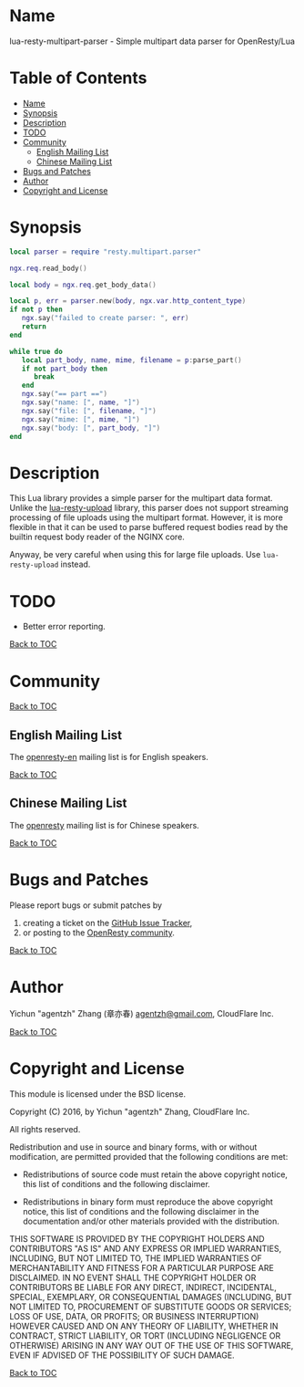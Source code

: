 Name
====

lua-resty-multipart-parser - Simple multipart data parser for OpenResty/Lua

Table of Contents
=================

* [Name](#name)
* [Synopsis](#synopsis)
* [Description](#description)
* [TODO](#todo)
* [Community](#community)
    * [English Mailing List](#english-mailing-list)
    * [Chinese Mailing List](#chinese-mailing-list)
* [Bugs and Patches](#bugs-and-patches)
* [Author](#author)
* [Copyright and License](#copyright-and-license)

Synopsis
========

```lua
local parser = require "resty.multipart.parser"

ngx.req.read_body()

local body = ngx.req.get_body_data()

local p, err = parser.new(body, ngx.var.http_content_type)
if not p then
   ngx.say("failed to create parser: ", err)
   return
end

while true do
   local part_body, name, mime, filename = p:parse_part()
   if not part_body then
      break
   end
   ngx.say("== part ==")
   ngx.say("name: [", name, "]")
   ngx.say("file: [", filename, "]")
   ngx.say("mime: [", mime, "]")
   ngx.say("body: [", part_body, "]")
end
```

Description
===========

This Lua library provides a simple parser for the multipart data format. Unlike the [lua-resty-upload](https://github.com/openresty/lua-resty-upload) library,
this parser does not support streaming processing of file uploads using the multipart format. However, it is more flexible in that it can be used
to parse buffered request bodies read by the builtin request body reader of the NGINX core.

Anyway, be very careful when using this for large file uploads. Use `lua-resty-upload` instead.

TODO
====

* Better error reporting.

[Back to TOC](#table-of-contents)

Community
=========

[Back to TOC](#table-of-contents)

English Mailing List
--------------------

The [openresty-en](https://groups.google.com/group/openresty-en) mailing list is for English speakers.

[Back to TOC](#table-of-contents)

Chinese Mailing List
--------------------

The [openresty](https://groups.google.com/group/openresty) mailing list is for Chinese speakers.

[Back to TOC](#table-of-contents)

Bugs and Patches
================

Please report bugs or submit patches by

1. creating a ticket on the [GitHub Issue Tracker](https://github.com/openresty/lua-resty-lrucache/issues),
1. or posting to the [OpenResty community](#community).

[Back to TOC](#table-of-contents)

Author
======

Yichun "agentzh" Zhang (章亦春) <agentzh@gmail.com>, CloudFlare Inc.

[Back to TOC](#table-of-contents)

Copyright and License
=====================

This module is licensed under the BSD license.

Copyright (C) 2016, by Yichun "agentzh" Zhang, CloudFlare Inc.

All rights reserved.

Redistribution and use in source and binary forms, with or without modification, are permitted provided that the following conditions are met:

* Redistributions of source code must retain the above copyright notice, this list of conditions and the following disclaimer.

* Redistributions in binary form must reproduce the above copyright notice, this list of conditions and the following disclaimer in the documentation and/or other materials provided with the distribution.

THIS SOFTWARE IS PROVIDED BY THE COPYRIGHT HOLDERS AND CONTRIBUTORS "AS IS" AND ANY EXPRESS OR IMPLIED WARRANTIES, INCLUDING, BUT NOT LIMITED TO, THE IMPLIED WARRANTIES OF MERCHANTABILITY AND FITNESS FOR A PARTICULAR PURPOSE ARE DISCLAIMED. IN NO EVENT SHALL THE COPYRIGHT HOLDER OR CONTRIBUTORS BE LIABLE FOR ANY DIRECT, INDIRECT, INCIDENTAL, SPECIAL, EXEMPLARY, OR CONSEQUENTIAL DAMAGES (INCLUDING, BUT NOT LIMITED TO, PROCUREMENT OF SUBSTITUTE GOODS OR SERVICES; LOSS OF USE, DATA, OR PROFITS; OR BUSINESS INTERRUPTION) HOWEVER CAUSED AND ON ANY THEORY OF LIABILITY, WHETHER IN CONTRACT, STRICT LIABILITY, OR TORT (INCLUDING NEGLIGENCE OR OTHERWISE) ARISING IN ANY WAY OUT OF THE USE OF THIS SOFTWARE, EVEN IF ADVISED OF THE POSSIBILITY OF SUCH DAMAGE.

[Back to TOC](#table-of-contents)
